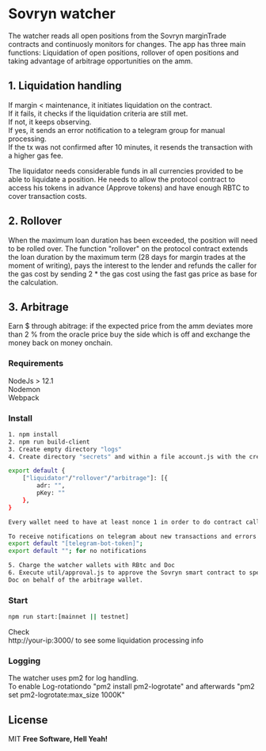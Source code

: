 # Sovryn watcher

The watcher reads all open positions from the Sovryn marginTrade contracts and continuosly monitors for changes. 
The app has three main functions: Liquidation of open positions, rollover of open positions and taking advantage of arbitrage opportunities on the amm.  
  

## 1. Liquidation handling
 
If margin < maintenance, it initiates liquidation on the contract.  
If it fails, it checks if the liquidation criteria are still met.    
If not, it keeps observing.  
If yes, it sends an error notification to a telegram group for manual processing.  
If the tx was not confirmed after 10 minutes, it resends the transaction with a higher gas fee.  

The liquidator needs considerable funds in all currencies provided to be able to liquidate a position. He needs to allow the protocol contract to access his tokens in advance (Approve tokens) and have enough RBTC to cover transaction costs.
  

## 2. Rollover

When the maximum loan duration has been exceeded, the position will need to be rolled over.
The function "rollover" on the protocol contract extends the loan duration by the maximum term (28 days for margin trades at the moment of writing), pays the interest to the lender and refunds the caller for the gas cost by sending 2 * the gas cost using the fast gas price as base for the calculation.
 

## 3. Arbitrage

Earn $ through abitrage: if the expected price from the amm deviates more than 2 % from the oracle price buy the side which is off and exchange the money back on money onchain.


### Requirements

NodeJs > 12.1  
Nodemon  
Webpack  


### Install

```sh
1. npm install
2. npm run build-client
3. Create empty directory "logs"
4. Create directory "secrets" and within a file account.js with the credentials of the liquidator/rollover/arbitrage wallets 

export default {
    ["liquidator"/"rollover"/"arbitrage"]: [{
        adr: "",
        pKey: ""
    },
}

Every wallet need to have at least nonce 1 in order to do contract calls without getting an error from the node. Reason unkown.

To receive notifications on telegram about new transactions and errors create a telegram bot-token-id and write in in a file /secrets/telegram.js
export default "[telegram-bot-token]";
export default ""; for no notifications

5. Charge the watcher wallets with RBtc and Doc
6. Execute util/approval.js to approve the Sovryn smart contract to spend Doc on behalf of the watcher wallets  as well as the swap network contract to spend
Doc on behalf of the arbitrage wallet.

```


### Start

```sh
npm run start:[mainnet || testnet]
```
Check  
http://your-ip:3000/ to see some liquidation processing info


### Logging
The watcher uses pm2 for log handling.    
To enable Log-rotationdo "pm2 install pm2-logrotate" and afterwards "pm2 set pm2-logrotate:max_size 1000K"   

License
----

MIT
**Free Software, Hell Yeah!**
